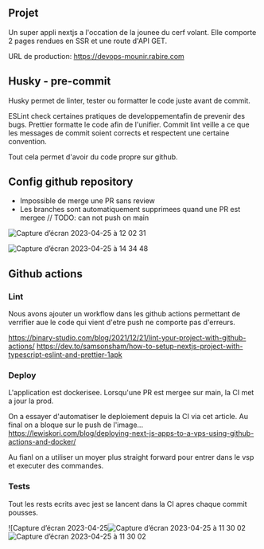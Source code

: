 ## Projet
Un super appli nextjs a l'occation de la jounee du cerf volant. Elle comporte 2 pages rendues en SSR et une route d'API GET.

URL de production: https://devops-mounir.rabire.com

## Husky - pre-commit

Husky permet de linter, tester ou formatter le code juste avant de commit.

ESLint check certaines pratiques de developpementafin de prevenir des bugs.
Prettier formatte le code afin de l'unifier.
Commit lint veille a ce que les messages de commit soient corrects et respectent une certaine convention.

Tout cela permet d'avoir du code propre sur github.

## Config github repository
- Impossible de merge une PR sans review
- Les branches sont automatiquement supprimees quand une PR est mergee
// TODO: can not push on main

![Capture d’écran 2023-04-25 à 12 02 31](https://user-images.githubusercontent.com/49844846/234576937-c44f8654-a8ad-48da-97ae-34fce0110d72.png)

![Capture d’écran 2023-04-25 à 14 34 48](https://user-images.githubusercontent.com/49844846/234577206-f8d93adc-9f65-4b1b-851c-c5ea89b8a9cf.png)

## Github actions

### Lint

Nous avons ajouter un workflow dans les github actions permettant de verrifier aue le code qui vient d'etre push ne comporte pas d'erreurs.

https://binary-studio.com/blog/2021/12/21/lint-your-project-with-github-actions/
https://dev.to/samsonsham/how-to-setup-nextjs-project-with-typescript-eslint-and-prettier-1apk

### Deploy
L'application est dockerisee. Lorsqu'une PR est mergee sur main, la CI met a jour la prod.

On a essayer d'automatiser le deploiement depuis la CI via cet article. Au final on a bloque sur le push de l'image...
https://lewiskori.com/blog/deploying-next-js-apps-to-a-vps-using-github-actions-and-docker/

Au fianl on a utiliser un moyer plus straight forward pour entrer dans le vsp et executer des commandes.

### Tests

Tout les rests ecrits avec jest se lancent dans la CI apres chaque commit pousses.

![Capture d’écran 2023-04-25![Capture d’écran 2023-04-25 à 11 30 02](https://user-images.githubusercontent.com/49844846/234576787-7153885d-9bb0-4d6e-b60e-d9bfad7600d7.png)
![Capture d’écran 2023-04-25 à 11 30 02](https://user-images.githubusercontent.com/49844846/234576860-de4ef03d-b18b-46c7-a54c-a7b3f8343310.png)



